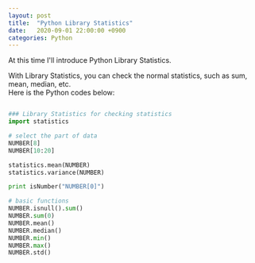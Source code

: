 ```yaml
---
layout: post
title:  "Python Library Statistics"
date:   2020-09-01 22:00:00 +0900
categories: Python
---
```



At this time I'll introduce Python Library Statistics. <br />

With Library Statistics, you can check the normal statistics, such as sum, mean, median, etc. <br />
Here is the Python codes below: <br />


```python

### Library Statistics for checking statistics
import statistics

# select the part of data
NUMBER[8]
NUMBER[10:20]

statistics.mean(NUMBER)
statistics.variance(NUMBER)

print isNumber("NUMBER[0]")

# basic functions
NUMBER.isnull().sum()
NUMBER.sum(0)
NUMBER.mean()
NUMBER.median()
NUMBER.min()
NUMBER.max()
NUMBER.std()

```

